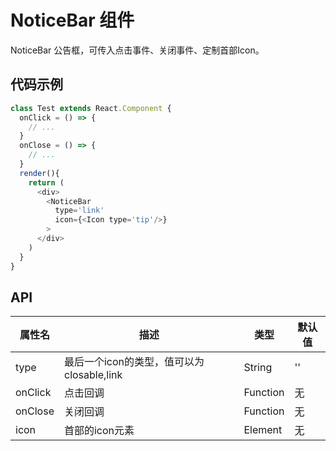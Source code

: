# NoticeBar 组件

NoticeBar 公告框，可传入点击事件、关闭事件、定制首部Icon。

## 代码示例

```js
class Test extends React.Component {
  onClick = () => {
    // ...
  }
  onClose = () => {
    // ...
  }
  render(){
    return (
      <div>
        <NoticeBar
          type='link'
          icon={<Icon type='tip'/>}
        >
      </div>
    )
  }
}
```

## API

属性名 | 描述 | 类型 | 默认值
--- | --- | --- | ---
type | 最后一个icon的类型，值可以为closable,link | String |''
onClick | 点击回调 | Function | 无
onClose | 关闭回调 | Function | 无
icon | 首部的icon元素 |Element | 无